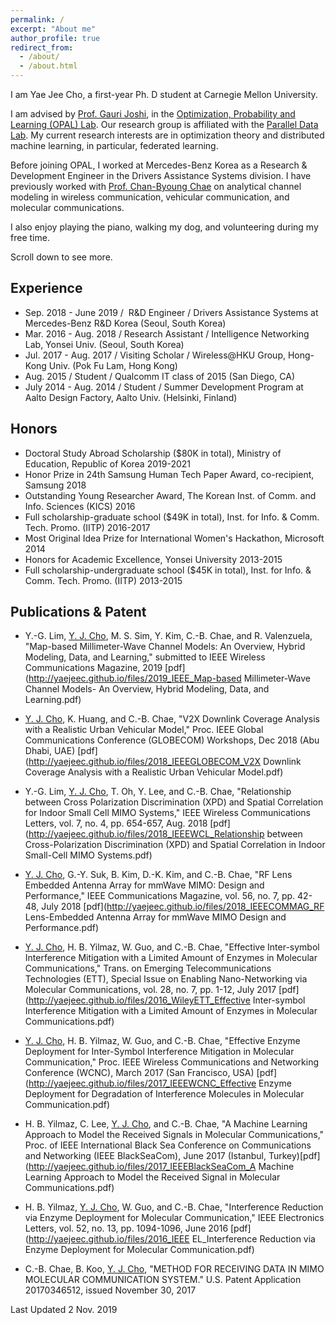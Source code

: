 ```yaml
---
permalink: /
excerpt: "About me"
author_profile: true
redirect_from: 
  - /about/
  - /about.html
---
```


I am Yae Jee Cho, a first-year Ph. D student at Carnegie Mellon University.

I am advised by [Prof. Gauri Joshi](http://www.andrew.cmu.edu/user/gaurij/home.html), in the [Optimization, Probability and Learning (OPAL) Lab](http://www.andrew.cmu.edu/user/gaurij/Group.html). Our research group is affiliated with the [Parallel Data Lab](https://www.pdl.cmu.edu/index.shtml). My current research interests are in optimization theory and distributed machine learning, in particular, federated learning.

Before joining OPAL, I worked at Mercedes-Benz Korea as a Research & Development Engineer in the Drivers Assistance Systems division. I have previously worked with [Prof. Chan-Byoung Chae](http://cbchae.yonsei.ac.kr/) on analytical channel modeling in wireless communication, vehicular communication, and molecular communications.

I also enjoy playing the piano, walking my dog, and volunteering during my free time.


Scroll down to see more.



Experience
------
* Sep. 2018 - June 2019 /  R&D Engineer / Drivers Assistance Systems at Mercedes-Benz R&D Korea (Seoul, South Korea)
* Mar. 2016 - Aug. 2018 / Research Assistant / Intelligence Networking Lab, Yonsei Univ. (Seoul, South Korea)
* Jul. 2017 - Aug. 2017 / Visiting Scholar / Wireless@HKU Group, Hong-Kong Univ. (Pok Fu Lam, Hong Kong)
* Aug. 2015 / Student / Qualcomm IT class of 2015 (San Diego, CA)
* July 2014 - Aug. 2014 / Student / Summer Development Program at Aalto Design Factory, Aalto Univ. (Helsinki, Finland)




Honors
------
* Doctoral Study Abroad Scholarship ($80K in total), Ministry of Education, Republic of Korea 2019-2021
* Honor Prize in 24th Samsung Human Tech Paper Award, co-recipient, Samsung 2018
* Outstanding Young Researcher Award, The Korean Inst. of Comm. and Info. Sciences (KICS) 2016
* Full scholarship-graduate school ($49K in total), Inst. for Info. & Comm. Tech. Promo. (IITP) 2016-2017
* Most Original Idea Prize for International Women's Hackathon, Microsoft 2014
* Honors for Academic Excellence, Yonsei University 2013-2015
* Full scholarship-undergraduate school ($45K in total), Inst. for Info. & Comm. Tech. Promo. (IITP) 2013-2015



Publications & Patent
------
* Y.-G. Lim, <ins>Y. J. Cho</ins>, M. S. Sim, Y. Kim, C.-B. Chae, and R. Valenzuela, "Map-based Millimeter-Wave Channel Models: An Overview, Hybrid Modeling, Data, and Learning," submitted to IEEE Wireless Communications Magazine, 2019 [pdf](http://yaejeec.github.io/files/2019_IEEE_Map-based Millimeter-Wave Channel Models- An Overview, Hybrid Modeling, Data, and Learning.pdf)

* <ins>Y. J. Cho</ins>, K. Huang, and C.-B. Chae, "V2X Downlink Coverage Analysis with a Realistic Urban Vehicular Model," Proc. IEEE Global Communications Conference (GLOBECOM) Workshops, Dec 2018 (Abu Dhabi, UAE) [pdf](http://yaejeec.github.io/files/2018_IEEEGLOBECOM_V2X Downlink Coverage Analysis with a Realistic Urban Vehicular Model.pdf)

* Y.-G. Lim, <ins>Y. J. Cho</ins>, T. Oh, Y. Lee, and C.-B. Chae, "Relationship between Cross Polarization Discrimination (XPD) and Spatial Correlation for Indoor Small Cell MIMO Systems," IEEE Wireless Communications Letters, vol. 7, no. 4, pp. 654-657, Aug. 2018 [pdf](http://yaejeec.github.io/files/2018_IEEEWCL_Relationship between Cross-Polarization Discrimination (XPD) and Spatial Correlation in Indoor Small-Cell MIMO Systems.pdf)

* <ins>Y. J. Cho</ins>, G.-Y. Suk, B. Kim, D.-K. Kim, and C.-B. Chae, "RF Lens Embedded Antenna Array for mmWave MIMO: Design and Performance," IEEE Communications Magazine, vol. 56, no. 7, pp. 42-48, July 2018 [pdf](http://yaejeec.github.io/files/2018_IEEECOMMAG_RF Lens-Embedded Antenna Array for mmWave MIMO Design and Performance.pdf)

* <ins>Y. J. Cho</ins>, H. B. Yilmaz, W. Guo, and C.-B. Chae, "Effective Inter-symbol Interference Mitigation with a Limited Amount of Enzymes in Molecular Communications," Trans. on Emerging Telecommunications Technologies (ETT), Special Issue on Enabling Nano-Networking via Molecular Communications, vol. 28, no. 7, pp. 1-12, July 2017 [pdf](http://yaejeec.github.io/files/2016_WileyETT_Effective Inter-symbol Interference Mitigation with a Limited Amount of Enzymes in Molecular Communications.pdf)

* <ins>Y. J. Cho</ins>, H. B. Yilmaz, W. Guo, and C.-B. Chae, "Effective Enzyme Deployment for Inter-Symbol Interference Mitigation in Molecular Communication," Proc. IEEE Wireless Communications and Networking Conference (WCNC), March 2017 (San Francisco, USA) [pdf](http://yaejeec.github.io/files/2017_IEEEWCNC_Effective Enzyme Deployment for Degradation of Interference Molecules in Molecular Communication.pdf)

* H. B. Yilmaz, C. Lee, <ins>Y. J. Cho</ins>, and C.-B. Chae, "A Machine Learning Approach to Model the Received Signals in Molecular Communications," Proc. of IEEE International Black Sea Conference on Communications and Networking (IEEE BlackSeaCom), June 2017 (Istanbul, Turkey)[pdf](http://yaejeec.github.io/files/2017_IEEEBlackSeaCom_A Machine Learning Approach to Model the Received Signal in Molecular Communications.pdf) 

* H. B. Yilmaz, <ins>Y. J. Cho</ins>, W. Guo, and C.-B. Chae, "Interference Reduction via Enzyme Deployment for Molecular Communication," IEEE Electronics Letters, vol. 52, no. 13, pp. 1094-1096, June 2016 [pdf](http://yaejeec.github.io/files/2016_IEEE EL_Interference Reduction via Enzyme Deployment for Molecular Communication.pdf)

* C.-B. Chae, B. Koo, <ins>Y. J. Cho</ins>, "METHOD FOR RECEIVING DATA IN MIMO MOLECULAR COMMUNICATION SYSTEM." U.S. Patent Application 20170346512, issued November 30, 2017 


Last Updated 2 Nov. 2019

